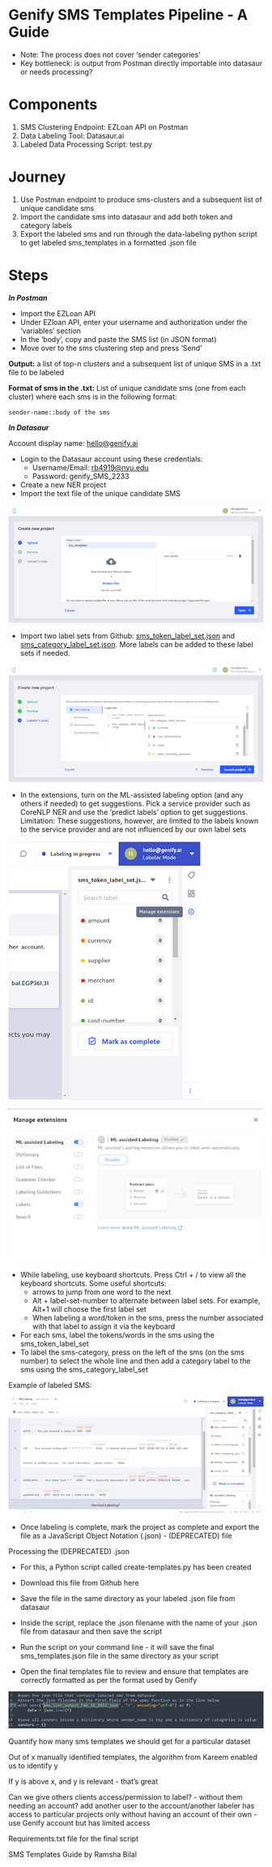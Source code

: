 # **Genify SMS Templates Pipeline - A Guide**

* Note: The process does not cover ‘sender categories’
* Key bottleneck: is output from Postman directly importable into datasaur or needs processing?

# Components

1. SMS Clustering Endpoint: EZLoan API on Postman
1. Data Labeling Tool: Datasaur.ai
1. Labeled Data Processing Script: test.py

# Journey

1. Use Postman endpoint to produce sms-clusters and a subsequent list of unique candidate sms
1. Import the candidate sms into datasaur and add both token and category labels
1. Export the labeled sms and run through the data-labeling python script to get labeled sms\_templates in a formatted .json file

# Steps

**_In Postman_**

* Import the EZLoan API
* Under EZloan API, enter your username and authorization under the ‘variables’ section
* In the ‘body’, copy and paste the SMS list (in JSON format)
* Move over to the sms clustering step and press ‘Send’

**Output:** a list of top-n clusters and a subsequent list of unique SMS in a .txt file to be labeled

**Format of sms in the .txt:** List of unique candidate sms (one from each cluster) where each sms is in the following format:

    sender-name::body of the sms

**_In Datasaur_**

Account display name: hello@genify.ai

* Login to the Datasaur account using these credentials:
    *  Username/Email: rb4919@nyu.edu
    *  Password: genify\_SMS\_2233
* Create a new NER project
* Import the text file of the unique candidate SMS

<img
  src="/images/Screenshot_20230218_075027.png"
  alt="Alt text"
  title="Optional title"
  style="display: inline-block; margin: 0 auto; width:auto; ">
  
* Import two label sets from Github: [sms\_token\_label\_set.json](https://github.com/genifyai/sms-labeling/blob/main/sms_token_label_set.json) and [sms\_category\_label\_set.json](https://github.com/genifyai/sms-labeling/blob/main/sms_category_label_set.json). More labels can be added to these label sets if needed.

<img
  src="/images/2.png"
  alt="Alt text"
  title="Optional title"
  style="display: inline-block; margin: 0 auto;width:auto">
  
* In the extensions, turn on the ML-assisted labeling option (and any others if needed) to get suggestions. Pick a service provider such as CoreNLP NER and use the ‘predict labels’ option to get suggestions. Limitation: These suggestions, however, are limited to the labels known to the service provider and are not influenced by our own label sets

<img
  src="/images/3.png"
  alt="Alt text"
  title="Optional title"
  style="display: inline-block; margin: 0 auto; width:auto;">
  
  <img
  src="/images/4.png"
  style="display: inline-block; margin: 0 auto; width:auto; ">
  
* While labeling, use keyboard shortcuts. Press Ctrl + / to view all the keyboard shortcuts. Some useful shortcuts:
    * arrows to jump from one word to the next
    * Alt + label-set-number to alternate between label sets. For example, Alt+1 will choose the first label set
    * When labeling a word/token in the sms, press the number associated with that label to assign it via the keyboard
* For each sms, label the tokens/words in the sms using the sms\_token\_label\_set
* To label the sms-category, press on the left of the sms (on the sms number) to select the whole line and then add a category label to the sms using the  sms\_category\_label\_set

Example of labeled SMS:

<img
  src="/images/5.png"
  alt="Alt text"
  title="Optional title"
  style="display: inline-block; margin: 0 auto; width:auto">

* Once labeling is complete, mark the project as complete and export the file as a JavaScript Object Notation (.json) - (DEPRECATED) file

Processing the (DEPRECATED) .json

* For this, a Python script called create-templates.py has been created
* Download this file from Github here
* Save the file in the same directory as your labeled .json file from datasaur
* Inside the script, replace the .json filename with the name of your .json file from datasaur and then save the script


* Run the script on your command line - it will save the final sms\_templates.json file in the same directory as your script
* Open the final templates file to review and ensure that templates are correctly formatted as per the format used by Genify

<img
  src="/images/6.png"
  alt="Alt text"
  title="Optional title"
  style="display: inline-block; margin: 0 auto; width:auto">




Quantify how many sms templates we should get for a particular dataset

Out of x manually identified templates, the algorithm from Kareem enabled us to identify y

If y is above x, and y is relevant - that’s great

Can we give others clients access/permission to label? - without them needing an account? add another user to the account/another labeler has access to particular projects only without having an account of their own - use Genify account but has limited access

Requirements.txt file for the final script

SMS Templates Guide by Ramsha Bilal
